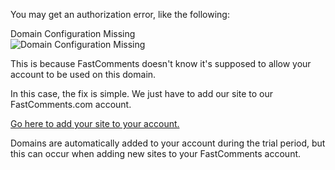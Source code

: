 You may get an authorization error, like the following:

<div class="screenshot white-bg">
    <div class="title">Domain Configuration Missing</div>
    <img class="screenshot-image" src="/images/installation-guides/installation-guide-webflow-step-5.png" alt="Domain Configuration Missing" />
</div>

This is because FastComments doesn't know it's supposed to allow your account to be used on this domain.

In this case, the fix is simple. We just have to add our site to our FastComments.com account.

[Go here to add your site to your account.](https://fastcomments.com/auth/my-account/configure-domains)

Domains are automatically added to your account during the trial period, but this can occur when adding new sites to your FastComments account.
